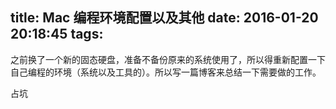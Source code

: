 title: Mac 编程环境配置以及其他
date: 2016-01-20 20:18:45
tags:
---
之前换了一个新的固态硬盘，准备不备份原来的系统使用了，所以得重新配置一下自己编程的环境（系统以及工具的）。所以写一篇博客来总结一下需要做的工作。

占坑